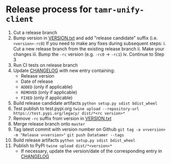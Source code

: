 # Release process for `tamr-unify-client`

1. Cut a release branch
2. Bump version in [VERSION.txt](VERSION.txt) and add "release candidate" suffix (i.e. `<version>-rc0`)
    If you need to make any fixes during subsequent steps:
    i. Cut a new release branch from the existing release branch
    ii. Make your changes
    iii. Bump the `-rc` version (e.g. `-rc0` -> `-rc1`)
    iv. Continue to Step 3
3. Run CI tests on release branch
4. Update [CHANGELOG](CHANGLOG.md) with new entry containing:
    - Release version
    - Date of release
    - `ADDED` (only if applicable)
    - `REMOVED` (only if applicable)
    - `FIXED` (only if applicable)
5. Build release candidate artifacts
  `python setup.py sdist bdist_wheel`
6. Test publish to test.pypi.org
  `twine upload --repository-url https://test.pypi.org/legacy/ dist/*<rc version>*`
7. Remove `-rc` suffix from version in [VERSION.txt](VERSION.txt)
8. Merge release branch onto `master`
9. Tag latest commit with version number on Github
  `git tag -a v<version> -m "Release v<version>"`
  `git push Datatamer --tags`
10. Build release artifacts
  `python setup.py sdist bdist_wheel`
11. Publish to PyPI
  `twine upload dist/*<version>*`
    - If necessary, update the version/date of the corresponding entry in [CHANGELOG](CHANGELOG.md)
